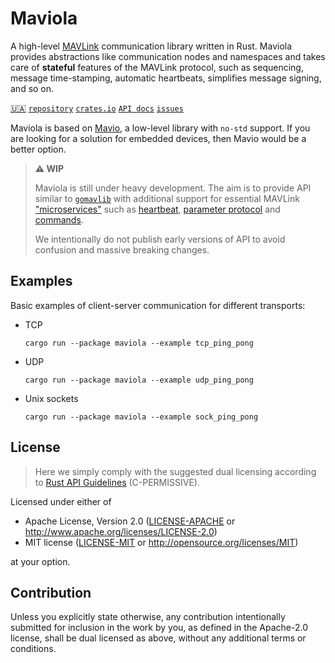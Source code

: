 Maviola
=======

A high-level [MAVLink](https://mavlink.io/en/) communication library written in Rust. Maviola provides abstractions like
communication nodes and namespaces and takes care of **stateful** features of the MAVLink protocol, such as sequencing,
message time-stamping, automatic heartbeats, simplifies message signing, and so on.

[🇺🇦](https://mavka.gitlab.io/home/a_note_on_the_war_in_ukraine/)
[`repository`](https://gitlab.com/mavka/libs/maviola)
[`crates.io`](https://crates.io/crates/maviola)
[`API docs`](https://docs.rs/maviola/latest/maviola/)
[`issues`](https://gitlab.com/mavka/libs/maviola/-/issues)

Maviola is based on [Mavio](https://gitlab.com/mavka/libs/mavio), a low-level library with `no-std` support. If you are
looking for a solution for embedded devices, then Mavio would be a better option.

> **⚠ WIP**
> 
> Maviola is still under heavy development. The aim is to provide API similar to
> [`gomavlib`](https://github.com/bluenviron/gomavlib) with additional support for essential MAVLink
> ["microservices"](https://mavlink.io/en/services/) such as [heartbeat](https://mavlink.io/en/services/heartbeat.html),
> [parameter protocol](https://mavlink.io/en/services/parameter.html) and
> [commands](https://mavlink.io/en/services/command.html).
> 
> We intentionally do not publish early versions of API to avoid confusion and massive breaking changes.

Examples
--------

Basic examples of client-server communication for different transports:

* TCP
  ```shell
  cargo run --package maviola --example tcp_ping_pong
  ```
* UDP
  ```shell
  cargo run --package maviola --example udp_ping_pong
  ```
* Unix sockets
  ```shell
  cargo run --package maviola --example sock_ping_pong
  ```

License
-------

> Here we simply comply with the suggested dual licensing according to
> [Rust API Guidelines](https://rust-lang.github.io/api-guidelines/about.html) (C-PERMISSIVE).

Licensed under either of

* Apache License, Version 2.0
  ([LICENSE-APACHE](LICENSE-APACHE) or http://www.apache.org/licenses/LICENSE-2.0)
* MIT license
  ([LICENSE-MIT](LICENSE-MIT) or http://opensource.org/licenses/MIT)

at your option.

Contribution
------------

Unless you explicitly state otherwise, any contribution intentionally submitted
for inclusion in the work by you, as defined in the Apache-2.0 license, shall be
dual licensed as above, without any additional terms or conditions.
